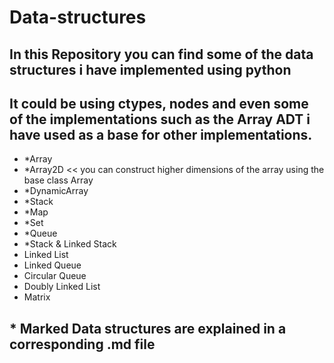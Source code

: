 # Data-structures
## In this Repository you can find some of the data structures i have implemented using python
## It could be using ctypes, nodes and even some of the implementations such as the Array ADT i have used as a base for other implementations.
- *Array 
- *Array2D << you can construct higher dimensions of the array using the base class Array
- *DynamicArray
- *Stack
- *Map
- *Set
- *Queue
- *Stack & Linked Stack
- Linked List
- Linked Queue
- Circular Queue
- Doubly Linked List
- Matrix
## * Marked Data structures are explained in a corresponding .md file
